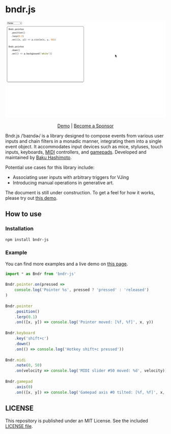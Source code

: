 # bndr.js

<div align="center">
  <img src="screenshot.gif" />

<a href="https://baku89.github.io/bndr-js/">Demo</a> | <a href="https://github.com/sponsors/baku89">Become a Sponsor</a>

</div>

Bndr.js /ˈbaɪndɚ/ is a library designed to compose events from various user inputs and chain filters in a monadic manner, integrating them into a single event object. It accommodates input devices such as mice, styluses, touch inputs, keyboards, [MIDI](https://developer.mozilla.org/en-US/docs/Web/API/Web_MIDI_API) controllers, and [gamepads](https://developer.mozilla.org/en-US/docs/Web/API/Gamepad_API). Developed and maintained by [Baku Hashimoto](https://baku89.com).

Potential use cases for this library include:

- Associating user inputs with arbitrary triggers for VJing
- Introducing manual operations in generative art.

The document is still under construction. To get a feel for how it works, please try out [this demo](https://baku89.github.io/bndr-js/).

## How to use

### Installation

```
npm install bndr-js
```

### Example

You can find more examples and a live demo on [this page](https://baku89.github.io/bndr-js/).

```js
import * as Bndr from 'bndr-js'

Bndr.pointer.on(pressed =>
	console.log('Pointer %s', pressed ? 'pressed' : 'released')
)

Bndr.pointer
	.position()
	.lerp(0.1)
	.on(([x, y]) => console.log('Pointer moved: [%f, %f]', x, y))

Bndr.keyboard
	.key('shift+c')
	.down()
	.on(() => console.log('Hotkey shift+c pressed'))

Bndr.midi
	.note(0, 50)
	.on(velocity => console.log('MIDI slider #50 moved: %d', velocity))

Bndr.gamepad
	.axis(0)
	.on(([x, y]) => console.log('Gamepad axis #0 tilted: [%f, %f]', x, y))
```

## LICENSE

This repository is published under an MIT License. See the included [LICENSE file](./LICENSE).

